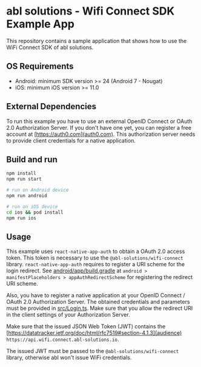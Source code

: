 # abl solutions - Wifi Connect SDK Example App
This repository contains a sample application that shows how to use the WiFi Connect SDK of abl solutions.

## OS Requirements
- Android: minimum SDK version >= 24 (Android 7 - Nougat)
- iOS: minimum iOS version >= 11.0

## External Dependencies
To run this example you have to use an external OpenID Connect or OAuth 2.0 Authorization Server. If you
don't have one yet, you can register a free account at [https://auth0.com](auth0.com). This authorization
server needs to provide client credentials for a native application.

## Build and run
```bash
npm install
npm run start

# run on Android device
npm run android

# run on iOS device
cd ios && pod install
npm run ios
```

## Usage
This example uses `react-native-app-auth` to obtain a OAuth 2.0 access token. This token is necessary
to use the `@abl-solutions/wifi-connect` library. `react-native-app-auth` requires to register a URI
scheme for the login redirect. See [android/app/build.gradle](./android/app/build.gradle) at 
`android > manifestPlaceholders > appAuthRedirectScheme` for registering the redirect URI scheme.

Also, you have to register a native application at your OpenID Connect / OAuth 2.0 Authorization Server.
The obtained credentials and parameters must be provided in [src/Login.ts](src/Login.ts). Make sure that
you allow the redirect URI in the client settings of your Authorization Server.

Make sure that the issued JSON Web Token (JWT) contains the 
[https://datatracker.ietf.org/doc/html/rfc7519#section-4.1.3](audience) `https://api.wifi.connect.abl-solutions.io`.

The issued JWT must be passed to the `@abl-solutions/wifi-connect` library, otherwise abl won't issue WiFi credentials.